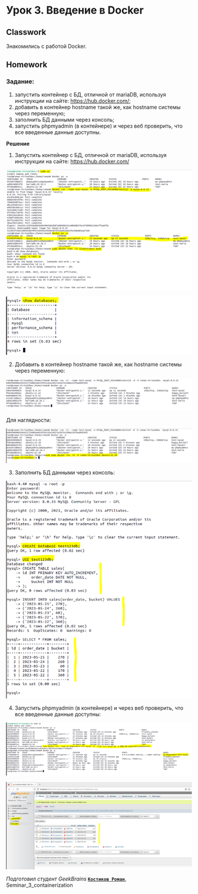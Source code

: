 # Урок 3. Введение в Docker
## Classwork
Знакомились с работой Docker.
## Homework
### Задание:
1) запустить контейнер с БД, отличной от mariaDB, используя инструкции на сайте: https://hub.docker.com/;
2) добавить в контейнер hostname такой же, как hostname системы через переменную;
3) заполнить БД данными через консоль;
4) запустить phpmyadmin (в контейнере) и через веб проверить, что все введенные данные доступны.

**Решение**
1) Запустить контейнер с БД, отличной от mariaDB, используя инструкции на сайте: https://hub.docker.com/

![1_1](homework/1_1.PNG)

![1_2](homework/1_2.PNG)

2) Добавить в контейнер hostname такой же, как hostname системы через переменную:

![2_1](homework/2_1.PNG)

Для наглядности:

![2_2](homework/2_2.PNG)

3) Заполнить БД данными через консоль:

![3](homework/3.PNG)

4) Запустить phpmyadmin (в контейнере) и через веб проверить, что все введенные данные доступны:

![4_1](homework/4_1.PNG)

![4_2](homework/4_2.PNG)

*Подготовил студент GeekBrains* [**`Костиков Роман`**](https://gb.ru/users/d0da3e74-94c9-4467-a23e-2ee70d85dcdc), 
Seminar_3_containerization
